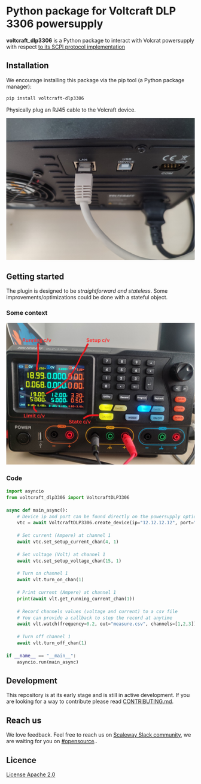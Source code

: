 # Python package for Voltcraft DLP 3306 powersupply

**voltcraft_dlp3306** is a Python package to interact with Volcrat powersupply with respect [to its SCPI protocol implementation](https://asset.conrad.com/media10/add/160267/c1/-/en/002619140ML00/mode-demploi-2619140-alimentation-de-laboratoire-reglable-voltcraft-dlp-3306-0-30-v-0-6-a-378-w-rs-232-usb-lan-fonction-esclave-nbr-d.pdf)

## Installation

We encourage installing this package via the pip tool (a Python package manager):

```bash
pip install voltcraft-dlp3306
```

Physically plug an RJ45 cable to the Volcraft device.

![](docs/voltcraft_1.jpg)

## Getting started

The plugin is designed to be *straightforward and stateless*. Some improvements/optimizations could be done with a stateful object.

### Some context

![](docs/voltcraft_2.jpg)

### Code

```python
import asyncio
from voltcraft_dlp3306 import VoltcraftDLP3306

async def main_async():
    # Device ip and port can be found directly on the powersupply option
    vtc = await VoltcraftDLP3306.create_device(ip="12.12.12.12", port="1234")

    # Set current (Ampere) at channel 1
    await vtc.set_setup_current_chan(4, 1)

    # Set voltage (Volt) at channel 1
    await vtc.set_setup_voltage_chan(15, 1)

    # Turn on channel 1
    await vlt.turn_on_chan(1)

    # Print current (Ampere) at channel 1
    print(await vlt.get_running_current_chan(1))

    # Record channels values (voltage and current) to a csv file
    # You can provide a callback to stop the record at anytime
    await vlt.watch(frequency=0.2, out="measure.csv", channels=[1,2,3])

    # Turn off channel 1
    await vlt.turn_off_chan(1)

if __name__ == "__main__":
    asyncio.run(main_async)

```

## Development
This repository is at its early stage and is still in active development. If you are looking for a way to contribute please read [CONTRIBUTING.md](CONTRIBUTING.md).

## Reach us
We love feedback. Feel free to reach us on [Scaleway Slack community](https://slack.scaleway.com/), we are waiting for you on [#opensource](https://scaleway-community.slack.com/app_redirect?channel=opensource)..

## Licence
[License Apache 2.0](LICENCE)
